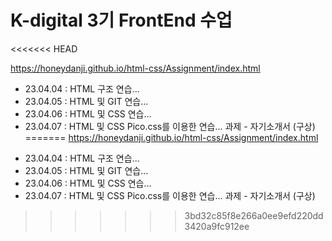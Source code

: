 # K-digital 3기 FrontEnd 수업
<<<<<<< HEAD

https://honeydanji.github.io/html-css/Assignment/index.html

- 23.04.04 : HTML 구조 연습...
- 23.04.05 : HTML 및 GIT 연습...
- 23.04.06 : HTML 및 CSS 연습...
- 23.04.07 : HTML 및 CSS Pico.css를 이용한 연습...
  과제 - 자기소개서 (구상)
=======
https://honeydanji.github.io/html-css/Assignment/index.html
+ 23.04.04 : HTML 구조 연습...
+ 23.04.05 : HTML 및 GIT 연습...
+ 23.04.06 : HTML 및 CSS 연습...
+ 23.04.07 : HTML 및 CSS Pico.css를 이용한 연습...
             과제 - 자기소개서 (구상)
>>>>>>> 3bd32c85f8e266a0ee9efd220dd3420a9fc912ee
